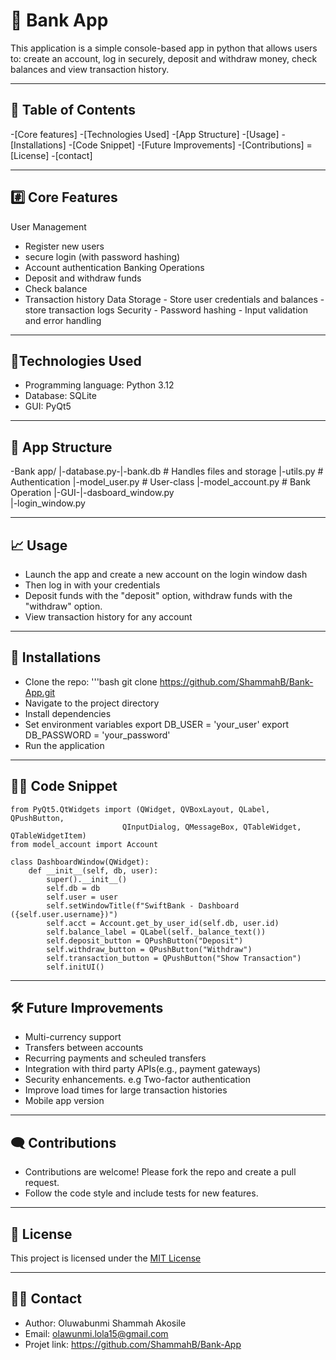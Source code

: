 #  🏦 Bank App

This application is a simple console-based app in python that allows users to: create an account, log in securely, deposit and withdraw money, check balances and view transaction history.

---

## 📜 Table of Contents
  -[Core features]
  -[Technologies Used]
  -[App Structure]
  -[Usage]
  -[Installations]
  -[Code Snippet]
  -[Future Improvements]
  -[Contributions]
  =[License]
  -[contact]

  ---

 ## #️⃣ Core Features

 User Management
  - Register new users
  - secure login (with password hashing)
  - Account authentication
 Banking Operations
   - Deposit and withdraw funds
   - Check balance
   - Transaction history
  Data Storage
    - Store user credentials and balances
    - store transaction logs
  Security
    - Password hashing
    - Input validation and error handling

---

## 🔌Technologies Used

- Programming language: Python 3.12
- Database: SQLite
- GUI: PyQt5

---

## 🏦 App Structure

-Bank app/ 
|-database.py-|-bank.db     # Handles files and storage
|-utils.py                  # Authentication
|-model_user.py             # User-class 
|-model_account.py          # Bank Operation
|-GUI-|-dasboard_window.py  
      |-login_window.py

---

## 📈 Usage

- Launch the app and create a new account on the login window dash
- Then log in with your credentials
- Deposit funds with the "deposit" option, withdraw funds with the "withdraw" option.
- View transaction history for any account

---

## 🚀 Installations

- Clone the repo:
  '''bash
  git clone https://github.com/ShammahB/Bank-App.git
- Navigate to the project directory
- Install dependencies
- Set environment variables
  export DB_USER = 'your_user'
  export DB_PASSWORD = 'your_password'
- Run the application

---

## 👩‍💻 Code Snippet

    from PyQt5.QtWidgets import (QWidget, QVBoxLayout, QLabel, QPushButton,
                             QInputDialog, QMessageBox, QTableWidget, QTableWidgetItem)
    from model_account import Account

    class DashboardWindow(QWidget):
        def __init__(self, db, user):
            super().__init__()
            self.db = db
            self.user = user
            self.setWindowTitle(f"SwiftBank - Dashboard ({self.user.username})")
            self.acct = Account.get_by_user_id(self.db, user.id)
            self.balance_label = QLabel(self._balance_text())
            self.deposit_button = QPushButton("Deposit")
            self.withdraw_button = QPushButton("Withdraw")
            self.transaction_button = QPushButton("Show Transaction")
            self.initUI()

---

## 🛠️ Future Improvements
- Multi-currency support
- Transfers between accounts
- Recurring payments and scheuled transfers
- Integration with third party APIs(e.g., payment gateways)
- Security enhancements. e.g Two-factor authentication
- Improve load times for large transaction histories
- Mobile app version
---

## 🗨 Contributions

- Contributions are welcome! Please fork the repo and create a pull request.
- Follow the code style and include tests for new features.

---

## 📜 License

This project is licensed under the [MIT License](LICENSE)

---

## 👩‍💻 Contact
- Author: Oluwabunmi Shammah Akosile
- Email: olawunmi.lola15@gmail.com
- Projet link: https://github.com/ShammahB/Bank-App
  
  
